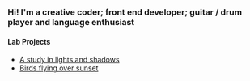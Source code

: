 ### Hi! I'm a creative coder; front end developer; guitar / drum player and language enthusiast

#### Lab Projects
- [A study in lights and shadows](https://creative-ataraxia.github.io/sci-fi-gear-display/)
- [Birds flying over sunset](https://creative-ataraxia.github.io/birds-over-sunset/)



<!---
unique_counter: 71
--->
